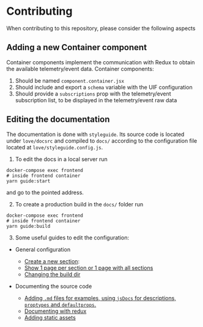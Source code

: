 # Contributing

When contributing to this repository, please consider the following aspects

## Adding a new Container component

Container components implement the communication with Redux to obtain the available telemetry/event data. Container components:
1. Should be named `component.container.jsx`
2. Should include and export a `schema` variable with the UIF configuration
3. Should provide a `subscriptions` prop with the telemetry/event subscription list, to be displayed in the telemetry/event raw data 

## Editing the documentation

The documentation is done with `styleguide`. Its source code is located under `love/docsrc` and compiled to `docs/` according to the configuration file located at `love/styleguide.config.js`.

1. To edit the docs in a local server run 

```
docker-compose exec frontend 
# inside frontend container
yarn guide:start
```
and go to the pointed address.

2. To create a production build in the `docs/` folder run

```
docker-compose exec frontend
# inside frontend container
yarn guide:build
```

3. Some useful guides to edit the configuration:

* General configuration
    * [Create a new section](https://react-styleguidist.js.org/docs/components.html#sections):
    * [Show 1 page per section or 1 page with all sections](https://react-styleguidist.js.org/docs/configuration#pagepersection)
    * [Changing the build dir](https://react-styleguidist.js.org/docs/configuration#styleguidedir)

* Documenting the source code
  * [Adding `.md` files for examples, using `jsDocs` for descriptions, `proptypes` and `defaultprops`.](https://react-styleguidist.js.org/docs/documenting.html)
  * [Documenting with redux](https://react-styleguidist.js.org/docs/thirdparties.html#redux)
  * [Adding static assets](https://react-styleguidist.js.org/docs/configuration#assetsdir)


